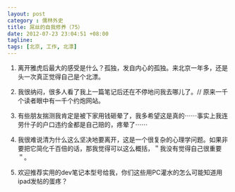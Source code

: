 ```yaml
---
layout: post
category : 儒林外史
title: 屌丝的自我修养（75）
date: 2012-07-23 23:04:51 +08:00
tagline:
tags: [北京, 工作, 北漂]
---
```


1. 离开雅虎后最大的感受是什么？孤独，发自内心的孤独。来北京一年多，还是头一次真正觉得自己是个北漂。

2. 我很纳闷，很多人看了我上一篇笔记后还在不停地问我去哪儿了。// 原来一千个读者眼中有一千个约炮网站。

3. 有些朋友揣测我肯定是被下家用钱砸晕了，我多希望这是真的⋯⋯事实上我连劳什子的户口违约金都是自己赔的，疼晕了⋯⋯

4. 我很难说清为什么这么坚决地要离开，这是一个很复杂的心理学问题。如果非要把它简化千百倍的话，那我觉得可以这么概括，＂我没有觉得自己很重要＂。

5. 欢迎推荐实用的dev笔记本型号给我，你们这些用PC灌水的怎么可能知道用ipad发帖的蛋疼？

